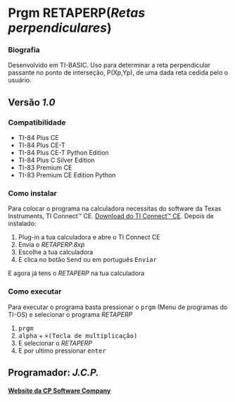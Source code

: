 <!-- README.md Versão 1.0 -->
<h1>Prgm RETAPERP(<em>Retas perpendiculares</em>)</h1>

<h3>Biografia</h3>

<p>Desenvolvido em TI-BASIC. Uso para determinar a reta perpendicular passante no ponto de interseção, P(Xp,Yp), de uma dada reta cedida pelo o usuário.</p>

<h2>Versão <em>1.0</em></h2>

<h3>Compatibilidade</h3>

<ul>
 <li>TI-84 Plus CE</li>
 <li>TI-84 Plus CE-T</li>
 <li>TI-84 Plus CE-T Python Edition</li>
 <li>TI-84 Plus C Silver Edition</li>
 <li>TI-83 Premium CE</li>
 <li>TI-83 Premium CE Edition Python</li>
</ul>

<h3>Como instalar</h3>

<p>Para colocar o programa na calculadora necessitas do software da Texas Instruments, TI Connect™ CE. <a href="https://education.ti.com/pt/produtos/computer-software/ti-connect-ce-sw"> Download do TI Connect™ CE</a>. Depois de instalado:
<ol>
     <li>Plug-in a tua calculadora e abre o TI Connect CE</li>
     <li>Envia o <em>RETAPERP.8xp</em></li>
     <li>Escolhe a tua calculadora</li>
     <li>E clica no botão <kbd>Send</kbd> ou em português <kbd>Enviar</kbd></li>
</ol>

<p> E agora já tens o <em>RETAPERP</em> na tua calculadora</p>

<h3>Como executar</h3>

<p> Para executar o programa basta pressionar o <kbd>prgm</kbd> (Menu de programas do TI-OS) e selecionar o programa <em>RETAPERP</em></p>

<ol>
     <li><kbd>prgm</kbd></li>
     <li><kbd>alpha</kbd> + <kbd>×(Tecla de multiplicação)</kbd></li>
     <li>E selecionar o <em>RETAPERP</em></li>
     <li>E por ultimo pressionar <kbd>enter</kbd></li>
</ol>

<h2>Programador: <em>J.C.P.</em></h2>

<h4><a href="https://cpsoftwarecompany.epizy.com">Website da CP Software Company</a></h4>
